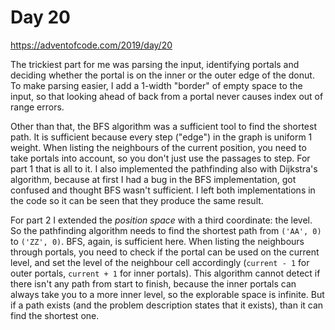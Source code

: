 # Day 20

https://adventofcode.com/2019/day/20

The trickiest part for me was parsing the input, identifying portals
and deciding whether the portal is on the inner or the outer edge of the donut.
To make parsing easier, I add a 1-width "border" of empty space to the input,
so that looking ahead of back from a portal never causes index out of range errors.

Other than that, the BFS algorithm was a sufficient tool to find the shortest path.
It is sufficient because every step ("edge") in the graph is uniform 1 weight.
When listing the neighbours of the current position, you need to take portals into
account, so you don't just use the passages to step. For part 1 that is all to it.
I also implemented the pathfinding also with Dijkstra's algorithm, because at first
I had a bug in the BFS implementation, got confused and thought BFS wasn't sufficient.
I left both implementations in the code so it can be seen that they produce the same
result.

For part 2 I extended the _position space_ with a third coordinate: the level. So the
pathfinding algorithm needs to find the shortest path from `('AA', 0)` to `('ZZ', 0)`.
BFS, again, is sufficient here. When listing the neighbours through portals, you need
to check if the portal can be used on the current level, and set the level of the
neighbour cell accordingly (`current - 1` for outer portals, `current + 1` for inner portals).
This algorithm cannot detect if there isn't any path from start to finish, because the 
inner portals can always take you to a more inner level, so the explorable space is infinite.
But if a path exists (and the problem description states that it exists), than it can find
the shortest one.